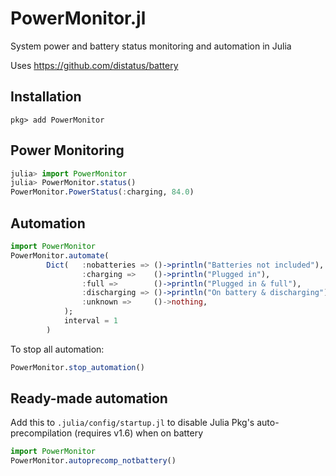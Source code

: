 # PowerMonitor.jl
 System power and battery status monitoring and automation in Julia

 Uses https://github.com/distatus/battery


## Installation

```
pkg> add PowerMonitor
```

## Power Monitoring
```julia
julia> import PowerMonitor
julia> PowerMonitor.status()
PowerMonitor.PowerStatus(:charging, 84.0)
```

## Automation
```julia
import PowerMonitor
PowerMonitor.automate(
        Dict(   :nobatteries => ()->println("Batteries not included"),
                :charging =>    ()->println("Plugged in"),
                :full =>        ()->println("Plugged in & full"),
                :discharging => ()->println("On battery & discharging"),
                :unknown =>     ()->nothing,
            );
            interval = 1
        )
```

To stop all automation:
```julia
PowerMonitor.stop_automation()
```

## Ready-made automation

Add this to `.julia/config/startup.jl` to disable Julia Pkg's auto-precompilation (requires v1.6) when on battery

```julia
import PowerMonitor
PowerMonitor.autoprecomp_notbattery()
```
